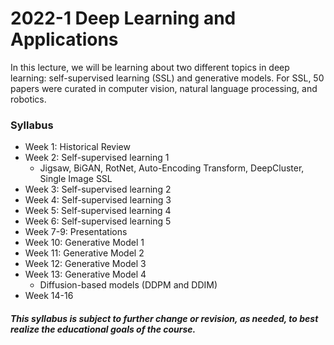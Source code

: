 # 2022-1 Deep Learning and Applications

In this lecture, we will be learning about two different topics in deep learning: self-supervised learning (SSL) and generative models. For SSL, 50 papers were curated in computer vision, natural language processing, and robotics. 

### Syllabus
- Week 1: Historical Review
- Week 2: Self-supervised learning 1
  - Jigsaw, BiGAN, RotNet, Auto-Encoding Transform, DeepCluster, Single Image SSL
- Week 3: Self-supervised learning 2
- Week 4: Self-supervised learning 3
- Week 5: Self-supervised learning 4
- Week 6: Self-supervised learning 5
- Week 7-9: Presentations
- Week 10: Generative Model 1
- Week 11: Generative Model 2
- Week 12: Generative Model 3
- Week 13: Generative Model 4
   - Diffusion-based models (DDPM and DDIM)
- Week 14-16

##### This syllabus is subject to further change or revision, as needed, to best realize the educational goals of the course.
